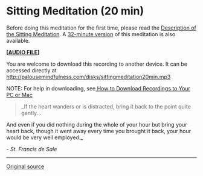 Sitting Meditation (20 min)
===========================

Before doing this meditation for the first time, please read the [Description
of the Sitting Meditation][38]. A [32-minute version][39] of this meditation is
also available.

**[[AUDIO FILE][41]]**
  

You are welcome to download this recording to another device. It can be
accessed directly at <http://palousemindfulness.com/disks/sittingmeditation20min.mp3>

NOTE: For help in downloading, see[ How to Download Recordings to Your PC or Mac][42]

> _If the heart wanders or is distracted, bring it back to the point quite gently...   
  
And even if you did nothing during the whole of your hour but bring your heart back, though it went away every time you brought it back, your hour would be very well employed._

\- _St. Francis de Sale_

[38]: /docs/sittingmeditation.pdf
[39]: http://palousemindfulness.com/disks/sittingmeditation.md
[41]: /disks/sittingmeditation20min.mp3
[42]: http://palousemindfulness.com/meditations/downloading.html
  
-----

[Original source](http://palousemindfulness.com/meditations/sittingmeditation.html "Permalink to Sitting Meditation")

